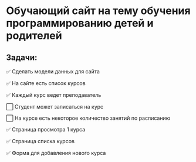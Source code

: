 Обучающий сайт на тему обучения программированию детей и родителей
==================================================================

Задачи: 
-------

:white_check_mark: Сделать модели данных для сайта </ul></li>

:white_check_mark: На сайте есть список курсов

:white_check_mark: Каждый курс ведет преподаватель

:white_large_square: Студент может записаться на курс

:white_large_square: На курсе есть некоторое количество занятий по расписанию

:white_check_mark: Страница просмотра 1 курса

:white_check_mark: Страница списка курсов

:white_check_mark: Форма для добавления нового курса

